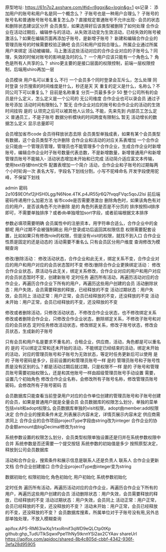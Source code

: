 原型地址: https://61n7o2.axshare.com/#id=r8ggxi&p=login&g=1
qs记录：
添加用户的账号和用户名是同一个概念么？
子账号也是一种用户合理么？
子账号的账号名和普通账号账号名重复怎么办？直接规定普通账号不允许出现-
会员的状态和删除状态建议区分开
会员类型，如果选择好后该类型被删除了如何处理
合作企业在活动过期后，编辑参与的活动，从失效活动变为生效活动，已经失效的账号被激活么？如果在编辑页面再添加子账号，是新增子账号？
新建和编辑合作企业的管理员账号的时候需要校验正确吧
会员只和用户挂钩合理么，所属企业通过所属用户来绑定
活动被编辑，马上激活这些活动对应的合作企业对应的子账号么？同理，失效的时候对账号的影响是及时的么？
一个用户应该只能有一个角色么？
角色是所有人共享的么？
shiro更主要的是接口层面的权限控制，前端一层权限控制，后端用shiro再加一层


会员模块
用户名可以重复么 不行
一个会员多个同时登录会互斥么，怎么处理 同时登录
分页搜索的时间维度是什么，秒还是天 天
重复的定义是什么，名称么？不同公司下可以重复么？ 目前是名称重复
分页一页最多多少 50
整个公司所有的会员是什么定义，怎么定义是一个公司的 无公司维度
合作企业也可以录会员 通过子账号添加
活动时间有限制么？ 暂无
合作企业对应的账号和合作企业的活动的生效时间挂钩 是的
认领完之后可以被其他人认领么 不能，先来先到
内部员工怎么定义 普通员工，不是子账号
数据分析模块的时间跨度有限制么 暂无
活动增长的数据怎么定义 显示总量即可

会员增加省市code
会员待释放状态去除
会员类型单独成表，如果有某个会员类型有数据，这个会员类型不允许删除
合作企业和活动的对应关系表增加
一个合作企业只能由一个管理员管理，管理员也不能管理多个合作企业，生成合作企业时新增账号，编辑合作企业时子账号数量代表总数，不是新增数量，新增普通用户和新增管理员账号不能输入-
活动状态增加未开始和已完成
活动简介适应富文本传输，使用text存储html文件
配置表增加一个简介
活动，合作企业和子账号的过期每两个小时轮询一次
表名大写，字段名下划线分割，小写不驼峰命名
开发字段使用驼峰，不保留下划线

admin 密码 $2a$10$9EOfxf2jHSH0Lgg/N6Noe.4TK.p4JR55jr6Q7fvqqFVqc5qoJ2lsi
前后端密码传递用什么加密方法
省市code是否需要港澳台
删除角色时，如果该角色有对应的用户，是否该角色不允许删除 是的
角色列表是否是不分页的
排序按照id排序即可，不需要单独排序？或者db单独增加sort字段，或者前端根据文本排序

参数必填项需要明确
会员属性中的注册资本，用字符串合适么，合作企业中的金额呢
用户过期不会被强制踢出
用户登录成功后返回其权限信息
权限需要配套设置，比如如果只有修改role的权限，但是没有visit的权限，就找不到入口
合作企业性质是固定的还是动态的
活动需要不重名么
只有会员区分用户维度
查询修改为模糊查询

修改/删除活动：
    修改活动状态，合作企业和此无关，绑定关系不变，合作企业对应的用户和用户对应的会员状态暂时不变
修改/删除合作企业更换绑定活动：
    修改合作企业状态，原活动与此无关，绑定关系修改，合作企业对应的用户和用户对应的会员状态暂时不变，创建新账号
定时任务
    遍历所有活动，再遍历活动对应的合作企业，再遍历合作企业下所有的用户，再遍历这些用户创建的会员
    活动删除状态：用户失效，会员需要释放的释放，已经释放的不变
    活动过期状态：用户失效，会员同上
    活动正常：用户正常，会员已经释放的不变，还没释放的不变
    活动未开始：用户正常，会员已经释放的不变，还没释放的不变
    
   
修改或者删除活动，只修改活动状态，不修改合作企业状态，也不修改绑定关系
修改或者删除合作企业，只修改合作企业状态，删除绑定关系，不修改子账号和对应的会员状态
定时任务修改活动状态，修改绑定关系，修改子账号状态，修改会员状态，生成新的子账号 

只有会员和用户名是要求不重名的，合租企业，供应商，活动，角色都是可以重名的 是的
可以绑定正常和还未开始的活动，不能绑定已经结束的活动，绑定未开始的活动，对应的管理员账号和子账号为无效状态，等定时任务更新后可以使用 是的
子账号密码是多少，目前设置的和管理员账号一样 是的
管理员账号和子账号性质是没有区别的么？都是活动过期后就过期，只是权限不一样 是的
子账号和管理员账号需要初始权限么，还是和其他账号一样由超级管理员账号手动设置 需要，设置几个初始角色
修改合作企业名称，会修改所有子账号名称，修改管理员账号密码，会修改所有子账号密码 否


会员数据库只能查看当前登录用户对应的合作单位创建的管理员账号和子账号创建的会员，如果是普通用户就是全量会员
会员数据库的权限怎么划分，单独的菜单包括visit和adopt权限么 会员数据库单独的visit权限，adopt由member:add权限决定
合作企业的搜索条件未定,列表展示内容未定，详情页展示内容未定
供应商需求同上
合作企业的合作项目projectType字段由string改为integer
合作企业的协办金额amount由bigDecimal修改为string

系统参数设置的权限怎么划分，会员类型权限单独设置还是归并在系统参数权限中 合并
系统参数是否还需要一个提交按钮
系统参数的初始值是多少 按照原型决定，释放到公司会员数据库

活动和合作企业，搜索条件和展示信息是联系人还是负责人 联系人
合作企业更新文档
合作企业创建接口
合作企业projectType由integer变为string

数据初始化
权限初始化
角色初始化
用户初始化
系统参数初始化

定时任务
    遍历所有活动，再遍历活动对应的合作企业，再遍历合作企业下所有的用户，再遍历这些用户创建的会员
    活动删除状态：用户失效，会员需要释放的释放，已经释放的不变
    活动过期状态：用户失效，会员同上
    活动正常：用户正常，会员已经释放的不变，还没释放的不变？
    活动未开始：用户正常，会员已经释放的不变，还没释放的不变？
会员数据库搜素，所属单位对于子账号没有用,另外总部单独处理，不放入模糊查询

apifox:APS-RM63iwXq1rtxoRmif3qWD9eQLCtp0tKp
github: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
shareUrl https://apifox.com/apidoc/shared-8b4c805d-cbbf-4342-936f-3efa28d95905
